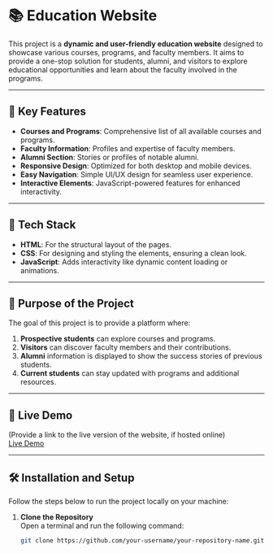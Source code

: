 # 📚 Education Website  

This project is a **dynamic and user-friendly education website** designed to showcase various courses, programs, and faculty members. It aims to provide a one-stop solution for students, alumni, and visitors to explore educational opportunities and learn about the faculty involved in the programs.  

---

## 🌟 Key Features
- **Courses and Programs**: Comprehensive list of all available courses and programs.
- **Faculty Information**: Profiles and expertise of faculty members.
- **Alumni Section**: Stories or profiles of notable alumni.
- **Responsive Design**: Optimized for both desktop and mobile devices.
- **Easy Navigation**: Simple UI/UX design for seamless user experience.
- **Interactive Elements**: JavaScript-powered features for enhanced interactivity.

---

## 🔧 Tech Stack
- **HTML**: For the structural layout of the pages.
- **CSS**: For designing and styling the elements, ensuring a clean look.
- **JavaScript**: Adds interactivity like dynamic content loading or animations.

---

## 🎯 Purpose of the Project  
The goal of this project is to provide a platform where:
1. **Prospective students** can explore courses and programs.
2. **Visitors** can discover faculty members and their contributions.
3. **Alumni** information is displayed to show the success stories of previous students.
4. **Current students** can stay updated with programs and additional resources.

---

## 🚀 Live Demo  
(Provide a link to the live version of the website, if hosted online)  
[Live Demo](#)  

---

## 🛠️ Installation and Setup  
Follow the steps below to run the project locally on your machine:

1. **Clone the Repository**  
   Open a terminal and run the following command:
   ```bash
   git clone https://github.com/your-username/your-repository-name.git
